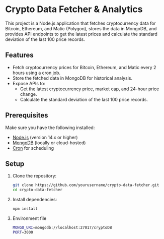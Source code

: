 # Crypto Data Fetcher & Analytics

This project is a Node.js application that fetches cryptocurrency data for Bitcoin, Ethereum, and Matic (Polygon), stores the data in MongoDB, and provides API endpoints to get the latest prices and calculate the standard deviation of the last 100 price records.

## Features

- Fetch cryptocurrency prices for Bitcoin, Ethereum, and Matic every 2 hours using a cron job.
- Store the fetched data in MongoDB for historical analysis.
- Expose APIs to:
  - Get the latest cryptocurrency price, market cap, and 24-hour price change.
  - Calculate the standard deviation of the last 100 price records.

## Prerequisites

Make sure you have the following installed:

- [Node.js](https://nodejs.org/) (version 14.x or higher)
- [MongoDB](https://www.mongodb.com/) (locally or cloud-hosted)
- [Cron](https://www.npmjs.com/package/node-cron) for scheduling

## Setup

1. Clone the repository:

   ```bash
   git clone https://github.com/yourusername/crypto-data-fetcher.git
   cd crypto-data-fetcher

2. Install dependencies:

   ```bash 
   npm install

3. Environment file 

   ```bash
   MONGO_URI=mongodb://localhost:27017/cryptoDB
   PORT=3000 




